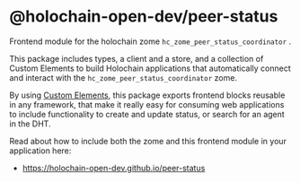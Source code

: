 # @holochain-open-dev/peer-status

Frontend module for the holochain zome `hc_zome_peer_status_coordinator` .

This package includes types, a client and a store, and a collection of Custom Elements to build Holochain applications that automatically connect and interact with the `hc_zome_peer_status_coordinator` zome.

By using [Custom Elements](https://developers.google.com/web/fundamentals/web-components/customelements), this package exports frontend blocks reusable in any framework, that make it really easy for consuming web applications to include functionality to create and update status, or search for an agent in the DHT.

Read about how to include both the zome and this frontend module in your application here:

- https://holochain-open-dev.github.io/peer-status